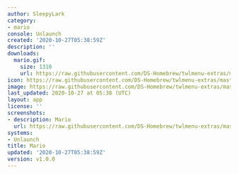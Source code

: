 ```yaml
---
author: SleepyLark
category:
- mario
console: Unlaunch
created: '2020-10-27T05:38:59Z'
description: ''
downloads:
  mario.gif:
    size: 1310
    url: https://raw.githubusercontent.com/DS-Homebrew/twlmenu-extras/master/_nds/TWiLightMenu/unlaunch/backgrounds/mario.gif
icon: https://raw.githubusercontent.com/DS-Homebrew/twlmenu-extras/master/_nds/TWiLightMenu/unlaunch/backgrounds/mario.gif
image: https://raw.githubusercontent.com/DS-Homebrew/twlmenu-extras/master/_nds/TWiLightMenu/unlaunch/backgrounds/mario.gif
last_updated: 2020-10-27 at 05:38 (UTC)
layout: app
license: ''
screenshots:
- description: Mario
  url: https://raw.githubusercontent.com/DS-Homebrew/twlmenu-extras/master/_nds/TWiLightMenu/unlaunch/backgrounds/mario.gif
systems:
- Unlaunch
title: Mario
updated: '2020-10-27T05:38:59Z'
version: v1.0.0
---
```

